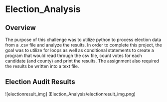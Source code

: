 # Election_Analysis

## Overview
  The purpose of this challenge was to utilize python to process election data from a .csv file and analyze the results. In order to complete this project, the goal was to utilize for loops as well as conditional statements to create a program that would read through the csv file, count votes for each candidate (and county) and print the results. The assignment also required the results be written into a text file. 
  
## Election Audit Results 

![electionresult_img] (Election_Analysis/electionresult_img.png)

